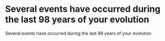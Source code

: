 # Several events have occurred during the last 98 years of your evolution

Several events have occurred during the last 98 years of your evolution
